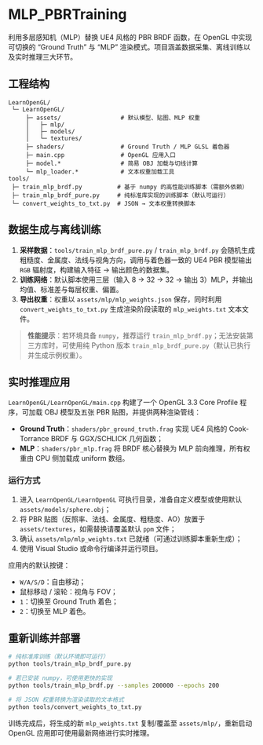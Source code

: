 # MLP_PBRTraining

利用多层感知机（MLP）替换 UE4 风格的 PBR BRDF 函数，在 OpenGL 中实现可切换的 “Ground Truth” 与 “MLP” 渲染模式。项目涵盖数据采集、离线训练以及实时推理三大环节。

## 工程结构

```
LearnOpenGL/
 └─ LearnOpenGL/
     ├─ assets/                 # 默认模型、贴图、MLP 权重
     │   ├─ mlp/
     │   ├─ models/
     │   └─ textures/
     ├─ shaders/                # Ground Truth / MLP GLSL 着色器
     ├─ main.cpp                # OpenGL 应用入口
     ├─ model.*                 # 简易 OBJ 加载与切线计算
     └─ mlp_loader.*            # 文本权重加载工具
tools/
 ├─ train_mlp_brdf.py          # 基于 numpy 的高性能训练脚本（需额外依赖）
 ├─ train_mlp_brdf_pure.py     # 纯标准库实现的训练脚本（默认可运行）
 └─ convert_weights_to_txt.py  # JSON → 文本权重转换脚本
```

## 数据生成与离线训练

1. **采样数据**：`tools/train_mlp_brdf_pure.py` / `train_mlp_brdf.py` 会随机生成粗糙度、金属度、法线与视角方向，调用与着色器一致的 UE4 PBR 模型输出 `RGB` 辐射度，构建输入特征 → 输出颜色的数据集。
2. **训练网络**：默认脚本使用三层（输入 8 → 32 → 32 → 输出 3）MLP，并输出均值、标准差与每层权重、偏置。
3. **导出权重**：权重以 `assets/mlp/mlp_weights.json` 保存，同时利用 `convert_weights_to_txt.py` 生成渲染阶段读取的 `mlp_weights.txt` 文本文件。

> **性能提示**：若环境具备 `numpy`，推荐运行 `train_mlp_brdf.py`；无法安装第三方库时，可使用纯 Python 版本 `train_mlp_brdf_pure.py`（默认已执行并生成示例权重）。

## 实时推理应用

`LearnOpenGL/LearnOpenGL/main.cpp` 构建了一个 OpenGL 3.3 Core Profile 程序，可加载 OBJ 模型及五张 PBR 贴图，并提供两种渲染管线：

- **Ground Truth**：`shaders/pbr_ground_truth.frag` 实现 UE4 风格的 Cook-Torrance BRDF 与 GGX/SCHLICK 几何函数；
- **MLP**：`shaders/pbr_mlp.frag` 将 BRDF 核心替换为 MLP 前向推理，所有权重由 CPU 侧加载成 uniform 数组。

### 运行方式

1. 进入 `LearnOpenGL/LearnOpenGL` 可执行目录，准备自定义模型或使用默认 `assets/models/sphere.obj`；
2. 将 PBR 贴图（反照率、法线、金属度、粗糙度、AO）放置于 `assets/textures`，如需替换请覆盖默认 `ppm` 文件；
3. 确认 `assets/mlp/mlp_weights.txt` 已就绪（可通过训练脚本重新生成）；
4. 使用 Visual Studio 或命令行编译并运行项目。

应用内的默认按键：

- `W/A/S/D`：自由移动；
- 鼠标移动 / 滚轮：视角与 FOV；
- `1`：切换至 Ground Truth 着色；
- `2`：切换至 MLP 着色。

## 重新训练并部署

```bash
# 纯标准库训练（默认环境即可运行）
python tools/train_mlp_brdf_pure.py

# 若已安装 numpy，可使用更快的实现
python tools/train_mlp_brdf.py --samples 200000 --epochs 200

# 将 JSON 权重转换为渲染读取的文本格式
python tools/convert_weights_to_txt.py
```

训练完成后，将生成的新 `mlp_weights.txt` 复制/覆盖至 `assets/mlp/`，重新启动 OpenGL 应用即可使用最新网络进行实时推理。
